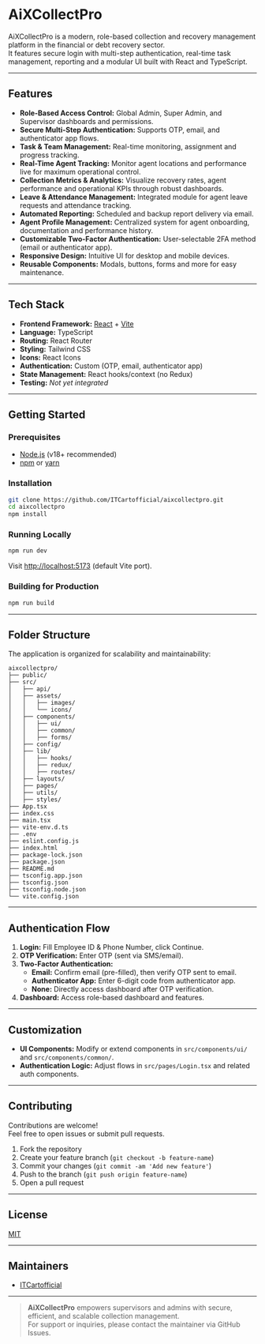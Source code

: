 # AiXCollectPro

AiXCollectPro is a modern, role-based collection and recovery management platform in the financial or debt recovery sector.  
It features secure login with multi-step authentication, real-time task management, reporting and a modular UI built with React and TypeScript.

---

## Features

- **Role-Based Access Control:** Global Admin, Super Admin, and Supervisor dashboards and permissions.
- **Secure Multi-Step Authentication:** Supports OTP, email, and authenticator app flows.
- **Task & Team Management:** Real-time monitoring, assignment and progress tracking.
- **Real-Time Agent Tracking:** Monitor agent locations and performance live for maximum operational control.
- **Collection Metrics & Analytics:** Visualize recovery rates, agent performance and operational KPIs through robust dashboards.
- **Leave & Attendance Management:** Integrated module for agent leave requests and attendance tracking.
- **Automated Reporting:** Scheduled and backup report delivery via email.
- **Agent Profile Management:** Centralized system for agent onboarding, documentation and performance history.
- **Customizable Two-Factor Authentication:** User-selectable 2FA method (email or authenticator app).
- **Responsive Design:** Intuitive UI for desktop and mobile devices.
- **Reusable Components:** Modals, buttons, forms and more for easy maintenance.

---

## Tech Stack

- **Frontend Framework:** [React](https://react.dev/) + [Vite](https://vitejs.dev/)
- **Language:** TypeScript
- **Routing:** React Router
- **Styling:** Tailwind CSS
- **Icons:** React Icons
- **Authentication:** Custom (OTP, email, authenticator app)
- **State Management:** React hooks/context (no Redux)
- **Testing:** _Not yet integrated_

---

## Getting Started

### Prerequisites

- [Node.js](https://nodejs.org/) (v18+ recommended)
- [npm](https://www.npmjs.com/) or [yarn](https://yarnpkg.com/)

### Installation

```bash
git clone https://github.com/ITCartofficial/aixcollectpro.git
cd aixcollectpro
npm install
```

### Running Locally

```bash
npm run dev
```
Visit [http://localhost:5173](http://localhost:5173) (default Vite port).

### Building for Production

```bash
npm run build
```

---

## Folder Structure

The application is organized for scalability and maintainability:

```
aixcollectpro/
├── public/
├── src/
│   ├── api/
│   ├── assets/
│   │   ├── images/
│   │   └── icons/
│   ├── components/
│   │   ├── ui/
│   │   ├── common/
│   │   ├── forms/
│   ├── config/
│   ├── lib/
│   │   ├── hooks/
│   │   ├── redux/
│   │   ├── routes/
│   ├── layouts/
│   ├── pages/
│   ├── utils/
│   ├── styles/
├── App.tsx
├── index.css
├── main.tsx
├── vite-env.d.ts
├── .env
├── eslint.config.js
├── index.html
├── package-lock.json
├── package.json
├── README.md
├── tsconfig.app.json
├── tsconfig.json
├── tsconfig.node.json
└── vite.config.json
```

---

## Authentication Flow

1. **Login:** Fill Employee ID & Phone Number, click Continue.
2. **OTP Verification:** Enter OTP (sent via SMS/email).
3. **Two-Factor Authentication:**
   - **Email:** Confirm email (pre-filled), then verify OTP sent to email.
   - **Authenticator App:** Enter 6-digit code from authenticator app.
   - **None:** Directly access dashboard after OTP verification.
4. **Dashboard:** Access role-based dashboard and features.

---

## Customization

- **UI Components:** Modify or extend components in `src/components/ui/` and `src/components/common/`.
- **Authentication Logic:** Adjust flows in `src/pages/Login.tsx` and related auth components.

---

## Contributing

Contributions are welcome!  
Feel free to open issues or submit pull requests.

1. Fork the repository
2. Create your feature branch (`git checkout -b feature-name`)
3. Commit your changes (`git commit -am 'Add new feature'`)
4. Push to the branch (`git push origin feature-name`)
5. Open a pull request

---

## License

[MIT](LICENSE)

---

## Maintainers

- [ITCartofficial](https://github.com/ITCartofficial)

---

> **AiXCollectPro** empowers supervisors and admins with secure, efficient, and scalable collection management.  
> For support or inquiries, please contact the maintainer via GitHub Issues.
